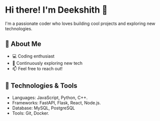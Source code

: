 # Hi there! I'm Deekshith 👋

I'm a passionate coder who loves building cool projects and exploring new technologies.

<!--
**DiixiiT/DiixiiT** is a ✨ _special_ ✨ repository because its `README.md` (this file) appears on your GitHub profile.

Here are some ideas to get you started:

- 🔭 I’m currently working on ...
- 🌱 I’m currently learning ...
- 👯 I’m looking to collaborate on ...
- 🤔 I’m looking for help with ...
- 💬 Ask me about ...
- 📫 How to reach me: ...
- 😄 Pronouns: ...
- ⚡ Fun fact: ...
-->

## 🚀 About Me
- 💻 Coding enthusiast
- 🌱 Continuously exploring new tech
- 📫 Feel free to reach out!


## 🔧 Technologies & Tools
- Languages: JavaScript, Python, C++.
- Frameworks: FastAPI, Flask, React, Node.js.
- Database: MySQL, PostgreSQL
- Tools: Git, Docker.
